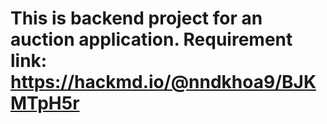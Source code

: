 # This is backend project for an auction application. Requirement link: https://hackmd.io/@nndkhoa9/BJKMTpH5r
